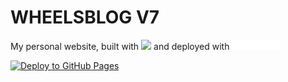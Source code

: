 # WHEELSBLOG V7

My personal website, built with <img height="auto" width="32" src="https://cdn.simpleicons.org/eleventy/white"/> and deployed with <img height="16" width="auto" src="githubpages.svg"/>

[![Deploy to GitHub Pages](https://github.com/wheelsbot7/wheelsbot7.github.io/actions/workflows/github_pages.yml/badge.svg)](https://github.com/wheelsbot7/wheelsbot7.github.io/actions/workflows/github_pages.yml)
